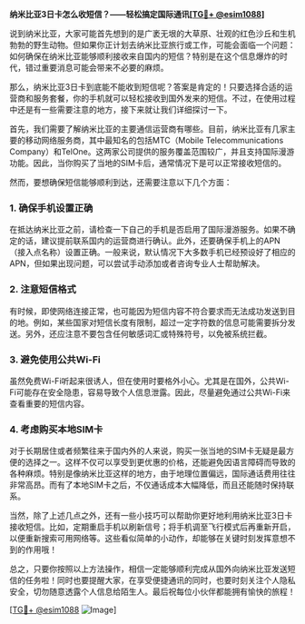 **纳米比亚3日卡怎么收短信？——轻松搞定国际通讯[[TG💪+ @esim1088](https://t.me/s/esim1088)]**

说到纳米比亚，大家可能首先想到的是广袤无垠的大草原、壮观的红色沙丘和生机勃勃的野生动物。但如果你正计划去纳米比亚旅行或工作，可能会面临一个问题：如何确保在纳米比亚能够顺利接收来自国内的短信？特别是在这个信息爆炸的时代，错过重要消息可能会带来不必要的麻烦。

那么，纳米比亚3日卡到底能不能收到短信呢？答案是肯定的！只要选择合适的运营商和服务套餐，你的手机就可以轻松接收到国外发来的短信。不过，在使用过程中还是有一些需要注意的地方，接下来就让我们详细探讨一下。

首先，我们需要了解纳米比亚的主要通信运营商有哪些。目前，纳米比亚有几家主要的移动网络服务商，其中最知名的包括MTC（Mobile Telecommunications Company）和TelOne。这两家公司提供的服务覆盖范围较广，并且支持国际漫游功能。因此，当你购买了当地的SIM卡后，通常情况下是可以正常接收短信的。

然而，要想确保短信能够顺利到达，还需要注意以下几个方面：

### 1. 确保手机设置正确
在抵达纳米比亚之前，请检查一下自己的手机是否启用了国际漫游服务。如果不确定的话，建议提前联系国内的运营商进行确认。此外，还要确保手机上的APN（接入点名称）设置正确。一般来说，默认情况下大多数手机已经预设好了相应的APN，但如果出现问题，可以尝试手动添加或者咨询专业人士帮助解决。

### 2. 注意短信格式
有时候，即使网络连接正常，也可能因为短信内容不符合要求而无法成功发送到目的地。例如，某些国家对短信长度有限制，超过一定字符数的信息可能需要拆分发送。另外，还应注意不要包含任何敏感词汇或特殊符号，以免被系统拦截。

### 3. 避免使用公共Wi-Fi
虽然免费Wi-Fi听起来很诱人，但在使用时要格外小心。尤其是在国外，公共Wi-Fi可能存在安全隐患，容易导致个人信息泄露。因此，尽量避免通过公共Wi-Fi来查看重要的短信内容。

### 4. 考虑购买本地SIM卡
对于长期居住或者频繁往来于国内外的人来说，购买一张当地的SIM卡无疑是最方便的选择之一。这样不仅可以享受到更优惠的价格，还能避免因语言障碍而导致的各种麻烦。特别是像纳米比亚这样的地方，由于地理位置偏远，国际通话费用往往非常高昂。而有了本地SIM卡之后，不仅通话成本大幅降低，而且还能随时保持联系。

当然，除了上述几点之外，还有一些小技巧可以帮助你更好地利用纳米比亚3日卡接收短信。比如，定期重启手机以刷新信号；将手机调至飞行模式后再重新开启，以便重新搜索可用网络等。这些看似简单的小动作，却能够在关键时刻发挥意想不到的作用哦！

总之，只要你按照以上方法操作，相信一定能够顺利完成从国外向纳米比亚发送短信的任务啦！同时也要提醒大家，在享受便捷通讯的同时，也要时刻关注个人隐私安全，切勿随意透露个人信息给陌生人。最后祝每位小伙伴都能拥有愉快的旅程！

[[TG💪+ @esim1088](https://t.me/s/esim1088) ![Image](https://i.postimg.cc/4NQfJmqS/Snipaste-2025-05-13-00-14-12.png)]